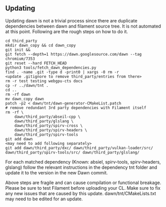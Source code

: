 ## Updating

Updating dawn is not a trivial process since there are duplicate dependencies between dawn and filament source tree.
It is not automated at this point. Following are the rough steps on how to do it.

```
cd third_party
mkdir dawn_copy && cd dawn_copy
git init &&
git fetch --depth=1 https://dawn.googlesource.com/dawn --tag chromium/7353
git reset --hard FETCH_HEAD
python3 tools/fetch_dawn_dependencies.py
find . -name .git -type d -print0 | xargs -0 rm -r
<update .gitignore to remove third_party/entries from there>
rm -r test testing webgpu-cts docs
cp -r ../dawn/tnt .
cd ..
rm -rf dawn
mv dawn_copy dawn
patch -p2 < dawn/tnt/dawn-generator-CMakeList.patch
# remove redundant 3rd party dependencies with Filament itself
rm -rf \
    dawn/third_party/abseil-cpp \
    dawn/third_party/glslang \
    dawn/third_party/spirv-cross \
    dawn/third_party/spirv-headers \
    dawn/third_party/spirv-tools
git add dawn
<may need to add following separately>
git add dawn/third_party/dxc/ dawn/third_party/vulkan-loader/src/ dawn/third_party/spirv-tools/src/ dawn/third_party/glslang/
```

For each matched dependency (Known: absiel, spirv-tools, spirv-headers,
glslang) follow the relevant instructions in the dependency tnt folder and update it to the
version in the new Dawn commit.

Above steps are fragile and can cause compilation or functional breakage. Please be sure to test Filament before uploading your CL.
Make sure to fix any new issues that are caused by this update. dawn/tnt/CMakeLists.txt may need to be edited for
an update.